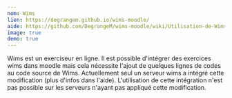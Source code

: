```yaml
---
nom: Wims
lien: https://degrangem.github.io/wims-moodle/
aide: https://github.com/DegrangeM/wims-moodle/wiki/Utilisation-de-Wims-Moodle
image: true
demo: true
---
```


Wims est un exerciseur en ligne. Il est possible d'intégrer des exercices wims dans moodle mais cela nécessite l'ajout de quelques lignes de codes au code source de Wims. Actuellement seul un serveur wims a intégré cette modification (plus d'infos dans l'aide). L'utilisation de cette intégration n'est pas possible sur les serveurs n'ayant pas appliqué cette modification.